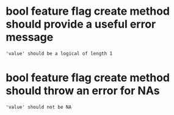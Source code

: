# bool feature flag create method should provide a useful error message

    'value' should be a logical of length 1

# bool feature flag create method should throw an error for NAs

    'value' should not be NA

